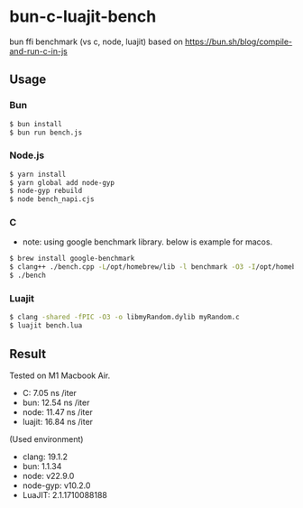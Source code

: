 # bun-c-luajit-bench

bun ffi benchmark (vs c, node, luajit)
based on https://bun.sh/blog/compile-and-run-c-in-js

## Usage

### Bun

```bash
$ bun install
$ bun run bench.js
```

### Node.js

```bash
$ yarn install
$ yarn global add node-gyp
$ node-gyp rebuild
$ node bench_napi.cjs
```

### C

- note: using google benchmark library. below is example for macos.

```bash
$ brew install google-benchmark
$ clang++ ./bench.cpp -L/opt/homebrew/lib -l benchmark -O3 -I/opt/homebrew/include -o bench
$ ./bench
```

### Luajit

```bash
$ clang -shared -fPIC -O3 -o libmyRandom.dylib myRandom.c
$ luajit bench.lua
```

## Result

Tested on M1 Macbook Air.

- C: 7.05 ns /iter
- bun: 12.54 ns /iter
- node: 11.47 ns /iter
- luajit: 16.84 ns /iter

(Used environment)

- clang: 19.1.2
- bun: 1.1.34
- node: v22.9.0
- node-gyp: v10.2.0
- LuaJIT: 2.1.1710088188